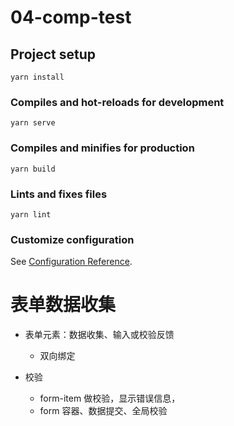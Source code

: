 # 04-comp-test

## Project setup

```
yarn install
```

### Compiles and hot-reloads for development

```
yarn serve
```

### Compiles and minifies for production

```
yarn build
```

### Lints and fixes files

```
yarn lint
```

### Customize configuration

See [Configuration Reference](https://cli.vuejs.org/config/).

# 表单数据收集

- 表单元素：数据收集、输入或校验反馈

  - 双向绑定

- 校验
  - form-item 做校验，显示错误信息，
  - form 容器、数据提交、全局校验

